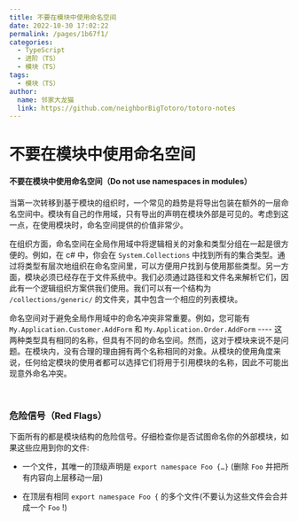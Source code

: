 ```yaml
---
title: 不要在模块中使用命名空间
date: 2022-10-30 17:02:22
permalink: /pages/1b67f1/
categories:
  - TypeScript
  - 进阶（TS）
  - 模块（TS）
tags:
  - 模块（TS）
author: 
  name: 邻家大龙猫
  link: https://github.com/neighborBigTotoro/totoro-notes
---
```




# 不要在模块中使用命名空间

#### 不要在模块中使用命名空间（Do not use namespaces in modules）


当第一次转移到基于模块的组织时，一个常见的趋势是将导出包装在额外的一层命名空间中。模块有自己的作用域，只有导出的声明在模块外部是可见的。考虑到这一点，在使用模块时，命名空间提供的价值非常少。


在组织方面，命名空间在全局作用域中将逻辑相关的对象和类型分组在一起是很方便的。例如，在 c# 中，你会在 `System.Collections` 中找到所有的集合类型。通过将类型有层次地组织在命名空间里，可以方便用户找到与使用那些类型。另一方面，模块必须已经存在于文件系统中。我们必须通过路径和文件名来解析它们，因此有一个逻辑组织方案供我们使用。我们可以有一个结构为 `/collections/generic/` 的文件夹，其中包含一个相应的列表模块。


命名空间对于避免全局作用域中的命名冲突非常重要。例如，您可能有 `My.Application.Customer.AddForm` 和 `My.Application.Order.AddForm` ---- 这两种类型具有相同的名称，但具有不同的命名空间。然而，这对于模块来说不是问题。在模块内，没有合理的理由拥有两个名称相同的对象。从模块的使用角度来说，任何给定模块的使用者都可以选择它们将用于引用模块的名称，因此不可能出现意外命名冲突。


<br>


### 危险信号（Red Flags）


下面所有的都是模块结构的危险信号。仔细检查你是否试图命名你的外部模块，如果这些应用到你的文件:

  - 一个文件，其唯一的顶级声明是 `export namespace Foo {…}` (删除 `Foo` 并把所有内容向上层移动一层)

  - 在顶层有相同 `export namespace Foo {` 的多个文件(不要认为这些文件会合并成一个 `Foo` !)